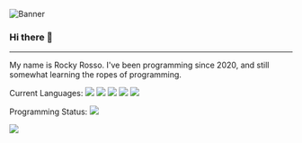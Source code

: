 ![Banner](https://user-images.githubusercontent.com/79947006/180616581-a517e0a4-c787-4529-8138-31a7024f89bb.png)

### Hi there 👋
----
My name is Rocky Rosso. I've been programming since 2020, and still somewhat learning the ropes of programming.

Current Languages:
![](https://img.shields.io/badge/-Javascript-informational?style=flat&logo=javascript&logoColor=white&color=F7DF1E)
![](https://img.shields.io/badge/-GDScript-informational?style=flat&logo=godot-engine&logoColor=white&color=478CBF)
![](https://img.shields.io/badge/-Python-informational?style=flat&logo=python&logoColor=white&color=3776AB)
![](https://img.shields.io/badge/-CS-informational?style=flat&logo=c-sharp&logoColor=white&color=239120)
![](https://img.shields.io/badge/-Lua-informational?style=flat&logo=lua&logoColor=white&color=2C2D72)

Programming Status:
![](https://img.shields.io/badge/-Somewhat_Beginner-informational?style=flat&color=ff9200)

<img align="center" src="https://github-readme-stats.vercel.app/api/top-langs/?username=RockyRosso&theme=dark" />
